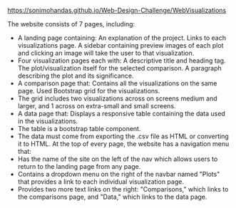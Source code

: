 https://sonimohandas.github.io/Web-Design-Challenge/WebVisualizations

The website consists of 7 pages, including:
* A landing page containing: 
 An explanation of the project.
 Links to each visualizations page. A sidebar containing preview images of each plot and clicking an image will take the user to that visualization.
* Four visualization pages each with: 
 A descriptive title and heading tag.
 The plot/visualization itself for the selected comparison.
 A paragraph describing the plot and its significance.
* A comparison page that: 
 Contains all the visualizations on the same page.
 Used Bootstrap grid for the visualizations. 
* The grid includes two visualizations across on screens medium and larger, and 1 across on extra-small and small screens.
* A data page that: 
 Displays a responsive table containing the data used in the visualizations. 
* The table is a bootstrap table component.
* The data must come from exporting the .csv file as HTML or converting it to HTML. 
At the top of every page, the website has a navigation menu that:
* Has the name of the site on the left of the nav which allows users to return to the landing page from any page.
* Contains a dropdown menu on the right of the navbar named "Plots" that provides a link to each individual visualization page.
* Provides two more text links on the right: "Comparisons," which links to the comparisons page, and "Data," which links to the data page.
